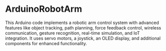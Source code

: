 # ArduinoRobotArm
This Arduino code implements a robotic arm control system with advanced features like object tracking, path planning, force feedback control, wireless communication, gesture recognition, real-time simulation, and IoT integration. It uses servo motors, a joystick, an OLED display, and additional components for enhanced functionality.
